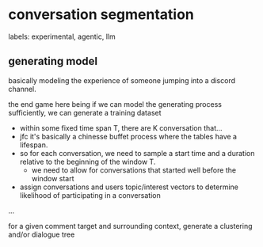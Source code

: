 # conversation segmentation

labels: experimental, agentic, llm

## generating model

basically modeling the experience of someone jumping into a discord channel. 

the end game here being if we can model the generating process sufficiently, we can generate a training dataset

* within some fixed time span T, there are K conversation that...
* jfc it's basically a chinesse buffet process where the tables have a lifespan.
* so for each conversation, we need to sample a start time and a duration relative to the beginning of the window T.
  * we need to allow for conversations that started well before the window start
* assign conversations and users topic/interest vectors to determine likelihood of participating in a conversation

...

for a given comment target and surrounding context, generate a clustering and/or dialogue tree
